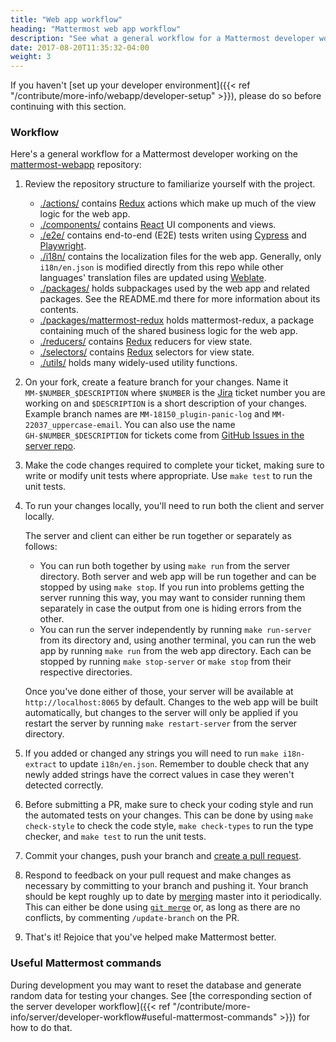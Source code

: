 ```yaml
---
title: "Web app workflow"
heading: "Mattermost web app workflow"
description: "See what a general workflow for a Mattermost developer working on the mattermost-webapp repository looks like."
date: 2017-08-20T11:35:32-04:00
weight: 3
---
```


If you haven't [set up your developer environment]({{< ref "/contribute/more-info/webapp/developer-setup" >}}), please do so before continuing with this section.

### Workflow

Here's a general workflow for a Mattermost developer working on the [mattermost-webapp](https://github.com/mattermost/mattermost-webapp) repository:

1. Review the repository structure to familiarize yourself with the project.
    * [./actions/](https://github.com/mattermost/mattermost-webapp/tree/master/actions) contains [Redux](https://redux.js.org/) actions which make up much of the view logic for the web app.
    * [./components/](https://github.com/mattermost/mattermost-webapp/tree/master/components) contains [React](https://reactjs.org/) UI components and views.
    * [./e2e/](https://github.com/mattermost/mattermost-webapp/tree/master/e2e) contains end-to-end (E2E) tests writen using [Cypress](https://www.cypress.io/) and [Playwright](https://playwright.dev/).
    * [./i18n/](https://github.com/mattermost/mattermost-webapp/tree/master/i18n) contains the localization files for the web app. Generally, only `i18n/en.json` is modified directly from this repo while other languages' translation files are updated using [Weblate](https://translate.mattermost.com).
    * [./packages/](https://github.com/mattermost/mattermost-webapp/tree/master/packages) holds subpackages used by the web app and related packages. See the README.md there for more information about its contents.
    * [./packages/mattermost-redux](https://github.com/mattermost/mattermost-webapp/tree/master/packages/mattermost-redux) holds mattermost-redux, a package containing much of the shared business logic for the web app.
    * [./reducers/](https://github.com/mattermost/mattermost-webapp/tree/master/reducers) contains [Redux](https://redux.js.org/) reducers for view state.
    * [./selectors/](https://github.com/mattermost/mattermost-webapp/tree/master/selectors) contains [Redux](https://redux.js.org/) selectors for view state.
    * [./utils/](https://github.com/mattermost/mattermost-webapp/tree/master/utils) holds many widely-used utility functions.
2. On your fork, create a feature branch for your changes. Name it `MM-$NUMBER_$DESCRIPTION` where `$NUMBER` is the [Jira](https://mattermost.atlassian.net) ticket number you are working on and `$DESCRIPTION` is a short description of your changes. Example branch names are `MM-18150_plugin-panic-log` and `MM-22037_uppercase-email`. You can also use the name `GH-$NUMBER_$DESCRIPTION` for tickets come from [GitHub Issues in the server repo](https://github.com/mattermost/mattermost-server/issues).
3. Make the code changes required to complete your ticket, making sure to write or modify unit tests where appropriate. Use `make test` to run the unit tests.
4. To run your changes locally, you'll need to run both the client and server locally.
    
    The server and client can either be run together or separately as follows:

    * You can run both together by using `make run` from the server directory. Both server and web app will be run together and can be stopped by using `make stop`. If you run into problems getting the server running this way, you may want to consider running them separately in case the output from one is hiding errors from the other.
    * You can run the server independently by running `make run-server` from its directory and, using another terminal, you can run the web app by running `make run` from the web app directory. Each can be stopped by running `make stop-server` or `make stop` from their respective directories.

    Once you've done either of those, your server will be available at `http://localhost:8065` by default. Changes to the web app will be built automatically, but changes to the server will only be applied if you restart the server by running `make restart-server` from the server directory.
5. If you added or changed any strings you will need to run `make i18n-extract` to update `i18n/en.json`. Remember to double check that any newly added strings have the correct values in case they weren't detected correctly.
6. Before submitting a PR, make sure to check your coding style and run the automated tests on your changes. This can be done by using `make check-style` to check the code style, `make check-types` to run the type checker, and `make test` to run the unit tests.
7. Commit your changes, push your branch and [create a pull request](https://developers.mattermost.com/blog/submitting-great-prs/).
8. Respond to feedback on your pull request and make changes as necessary by committing to your branch and pushing it. Your branch should be kept roughly up to date by [merging](https://git-scm.com/book/en/v2/Git-Branching-Basic-Branching-and-Merging#_basic_merging) master into it periodically. This can either be done using [`git merge`](https://git-scm.com/docs/git-merge) or, as long as there are no conflicts, by commenting `/update-branch` on the PR.
9. That's it! Rejoice that you've helped make Mattermost better.

### Useful Mattermost commands

During development you may want to reset the database and generate random data for testing your changes. See [the corresponding section of the server developer workflow]({{< ref "/contribute/more-info/server/developer-workflow#useful-mattermost-commands" >}}) for how to do that.
